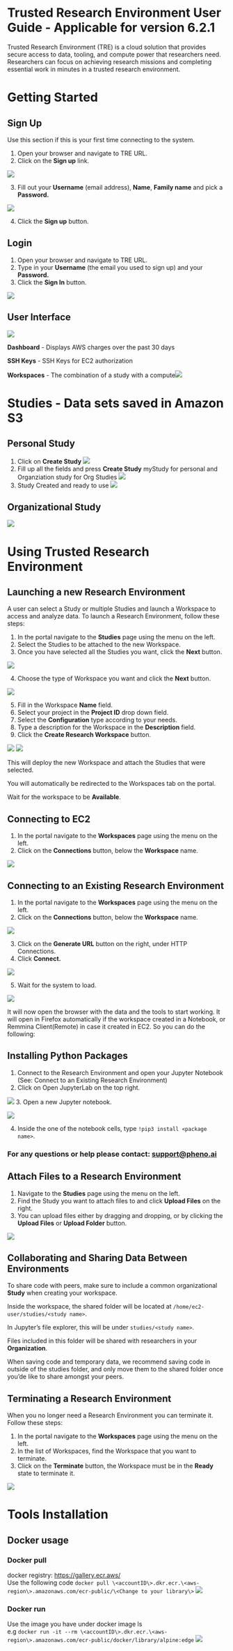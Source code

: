 ﻿# Trusted Research Environment User Guide - Applicable for version 6.2.1

Trusted Research Environment (TRE) is a cloud solution that provides secure access to data, tooling, and compute power that researchers need. Researchers can focus on achieving research missions and completing essential work in minutes in a trusted research environment.

# Getting Started

## Sign Up

Use this section if this is your first time connecting to the system.

1. Open your browser and navigate to TRE URL.
1. Click on the **Sign up** link.

![](platform_imgs/Aspose.Words.eb2aa5b5-7f63-4203-881b-2ae5083537c6.001.png)

3. Fill out your **Username** (email address), **Name**, **Family name** and pick a **Password.**

![](platform_imgs/Aspose.Words.eb2aa5b5-7f63-4203-881b-2ae5083537c6.002.png)

4. Click the **Sign up** button.

## Login

1. Open your browser and navigate to TRE URL.
1. Type in your **Username** (the email you used to sign up) and your **Password.**
1. Click the **Sign In** button.

![](platform_imgs/Aspose.Words.eb2aa5b5-7f63-4203-881b-2ae5083537c6.001.png)

## User Interface

![](platform_imgs/Aspose.Words.eb2aa5b5-7f63-4203-881b-2ae5083537c6.003.png)

**Dashboard** - Displays AWS charges over the past 30 days

**SSH Keys** - SSH Keys for EC2 authorization


**Workspaces** - The combination of a study with a compute![](platform_imgs/Aspose.Words.eb2aa5b5-7f63-4203-881b-2ae5083537c6.004.png)

# Studies - Data sets saved in Amazon S3



## Personal Study
1. Click on **Create Study**
![](platform_imgs/personal_study1.png)
1. Fill up all the fields and press **Create Study** myStudy for personal and Organziation study for Org Studies
![](platform_imgs/personal_study2.png)
1. Study Created and ready to use 
![](platform_imgs/personal_study3.png)

## Organizational Study
![](platform_imgs/org_study.png)

# Using Trusted Research Environment

## Launching a new Research Environment

A user can select a Study or multiple Studies and launch a Workspace to access and analyze data. To launch a Research Environment, follow these steps:

1. In the portal navigate to the **Studies** page using the menu on the left.
1. Select the Studies to be attached to the new Workspace.
1. Once you have selected all the Studies you want, click the **Next** button.

![](platform_imgs/pick_studies.png)

4. Choose the type of Workspace you want and click the **Next** button.

![](platform_imgs/select_compute.png)

5. Fill in the Workspace **Name** field. 
5. Select your project in the **Project ID** drop down field.
5. Select the **Configuration** type according to your needs.
8. Type a description for the Workspace in the **Description** field.
9. Click the **Create Research Workspace** button.

![](platform_imgs/workspace_form1.png)
![](platform_imgs/workspace_form2.png)

This will deploy the new Workspace and attach the Studies that were selected. 

You will automatically be redirected to the Workspaces tab on the portal.

Wait for the workspace to be **Available**.

## Connecting to EC2

1. In the portal navigate to the **Workspaces** page using the menu on the left.
1. Click on the **Connections** button, below the **Workspace** name.

![](platform_imgs/autoconnect.png)

## Connecting to an Existing Research Environment

1. In the portal navigate to the **Workspaces** page using the menu on the left.
1. Click on the **Connections** button, below the **Workspace** name.

![](platform_imgs/existing_workspace.png)

3. Click on the **Generate URL** button on the right, under HTTP Connections.
4. Click **Connect.**

![](platform_imgs/Aspose.Words.eb2aa5b5-7f63-4203-881b-2ae5083537c6.010.png)

5. Wait for the system to load.

![](platform_imgs/Aspose.Words.eb2aa5b5-7f63-4203-881b-2ae5083537c6.011.jpeg)

It will now open the browser with the data and the tools to start working.
It will open in Firefox automatically if the workspace created in a Notebook, or Remmina Client(Remote) in case it created in EC2. 
So you can do the following:

## Installing Python Packages

1. Connect to the Research Environment and open your Jupyter Notebook (See: Connect to an Existing Research Environment)
2. Click on Open JupyterLab on the top right.

![](platform_imgs/e4d32db7-372f-488a-9919-9083e15e07c4.png)
3. Open a new Jupyter notebook.

![](platform_imgs/bbd18cb5-16cc-4c2f-8f0a-15f385e1d472.png)

4. Inside the one of the notebook cells, type `!pip3 install <package name>`.

### For any questions or help please contact: [support@pheno.ai](support@pheno.ai)

## Attach Files to a Research Environment

1. Navigate to the **Studies** page using the menu on the left.
1. Find the Study you want to attach files to and click **Upload Files** on the right.
1. You can upload files either by dragging and dropping, or by clicking the **Upload Files** or **Upload Folder** button.

![](platform_imgs/upload_files.png)

## Collaborating and Sharing Data Between Environments

To share code with peers, make sure to include a common organizational **Study** when creating your workspace.

Inside the workspace, the shared folder will be located at `/home/ec2-user/studies/<study name>`.

In Jupyter’s file explorer, this will be under `studies/<study name>`.

Files included in this folder will be shared with researchers in your **Organization**. 

When saving code and temporary data, we recommend saving code in outside of the studies folder, and only move them to the shared folder once you’de like to share amongst your peers. 

## Terminating a Research Environment

When you no longer need a Research Environment you can terminate it. Follow these steps:

1. In the portal navigate to the **Workspaces** page using the menu on the left.
1. In the list of Workspaces, find the Workspace that you want to terminate.
1. Click on the **Terminate** button, the Workspace must be in the **Ready** state to terminate it.

![](platform_imgs/existing_workspace.png)

# Tools Installation

## Docker usage

### Docker pull
docker registry: https://gallery.ecr.aws/ \
Use the following code  `docker pull \<accountID\>.dkr.ecr.\<aws-region\>.amazonaws.com/ecr-public/\<Change to your library\>`
![](platform_imgs/docker_pull.png)

### Docker run
Use the image you have under docker image ls \
e.g  `docker run -it --rm \<accountID\>.dkr.ecr.\<aws-region\>.amazonaws.com/ecr-public/docker/library/alpine:edge`
![](platform_imgs/docker_run.png)
